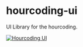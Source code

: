 # hourcoding-ui

UI Library for the hourcoding.

[![Hourcoding UI](https://github.com/onemanfighter/hourcoding-ui/actions/workflows/main.yaml/badge.svg)](https://github.com/onemanfighter/hourcoding-ui/actions/workflows/main.yaml)
